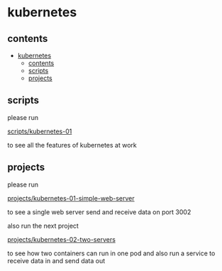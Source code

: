 # kubernetes

## contents

- [kubernetes](#kubernetes)
  - [contents](#contents)
  - [scripts](#scripts)
  - [projects](#projects)

## scripts

please run

[scripts/kubernetes-01](scripts/kubernetes-01.sh)

to see all the features of kubernetes at work

## projects

please run

[projects/kubernetes-01-simple-web-server](projects/kubernetes-01-simple-web-server) 

to see a single web server send and receive data on port 3002

also run the next project

[projects/kubernetes-02-two-servers](projects/kubernetes-02-two-servers) 

to see how two containers can run in one pod and also run a service to receive data in and send data out
